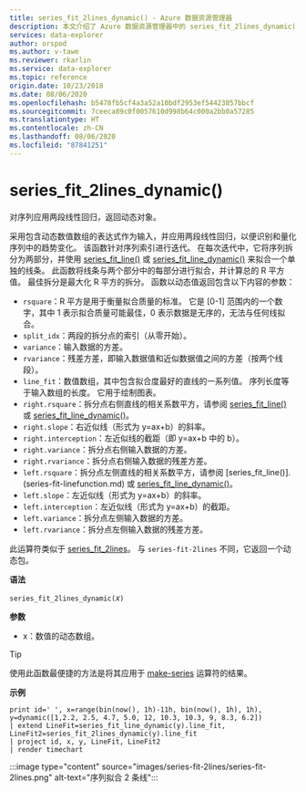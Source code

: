 ```yaml
---
title: series_fit_2lines_dynamic() - Azure 数据资源管理器
description: 本文介绍了 Azure 数据资源管理器中的 series_fit_2lines_dynamic()。
services: data-explorer
author: orspod
ms.author: v-tawe
ms.reviewer: rkarlin
ms.service: data-explorer
ms.topic: reference
origin.date: 10/23/2018
ms.date: 08/06/2020
ms.openlocfilehash: b5478fb5cf4a3a52a10bdf2953ef54423857bbcf
ms.sourcegitcommit: 7ceeca89c0f0057610d998b64c000a2bb0a57285
ms.translationtype: HT
ms.contentlocale: zh-CN
ms.lasthandoff: 08/06/2020
ms.locfileid: "87841251"
---
```

# <a name="series_fit_2lines_dynamic"></a>series_fit_2lines_dynamic()

对序列应用两段线性回归，返回动态对象。  

采用包含动态数值数组的表达式作为输入，并应用两段线性回归，以便识别和量化序列中的趋势变化。 该函数针对序列索引进行迭代。 在每次迭代中，它将序列拆分为两部分，并使用 [series_fit_line()](series-fit-linefunction.md) 或 [series_fit_line_dynamic()](series-fit-line-dynamicfunction.md) 来拟合一个单独的线条。 此函数将线条与两个部分中的每部分进行拟合，并计算总的 R 平方值。 最佳拆分是最大化 R 平方的拆分。 函数以动态值返回包含以下内容的参数：

* `rsquare`：R 平方是用于衡量拟合质量的标准。 它是 [0-1] 范围内的一个数字，其中 1 表示拟合质量可能最佳，0 表示数据是无序的，无法与任何线拟合。
* `split_idx`：两段的拆分点的索引（从零开始）。
* `variance`：输入数据的方差。
* `rvariance`：残差方差，即输入数据值和近似数据值之间的方差（按两个线段）。
* `line_fit`：数值数组，其中包含拟合度最好的直线的一系列值。 序列长度等于输入数组的长度。 它用于绘制图表。
* `right.rsquare`：拆分点右侧直线的相关系数平方，请参阅 [series_fit_line()](series-fit-linefunction.md) 或 [series_fit_line_dynamic()](series-fit-line-dynamicfunction.md)。
* `right.slope`：右近似线（形式为 y=ax+b）的斜率。
* `right.interception`：左近似线的截距（即 y=ax+b 中的 b）。
* `right.variance`：拆分点右侧输入数据的方差。
* `right.rvariance`：拆分点右侧输入数据的残差方差。
* `left.rsquare`：拆分点左侧直线的相关系数平方，请参阅 [series_fit_line()].(series-fit-linefunction.md) 或 [series_fit_line_dynamic()](series-fit-line-dynamicfunction.md)。
* `left.slope`：左近似线（形式为 y=ax+b）的斜率。
* `left.interception`：左近似线（形式为 y=ax+b）的截距。
* `left.variance`：拆分点左侧输入数据的方差。
* `left.rvariance`：拆分点左侧输入数据的残差方差。

此运算符类似于 [series_fit_2lines](series-fit-2linesfunction.md)。 与 `series-fit-2lines` 不同，它返回一个动态包。

**语法**

`series_fit_2lines_dynamic(`*x*`)`

**参数**

* x：数值的动态数组。  

> [!TIP]
> 使用此函数最便捷的方法是将其应用于 [make-series](make-seriesoperator.md) 运算符的结果。

**示例**

<!-- csl: https://help.kusto.chinacloudapi.cn:443/Samples -->
```kusto
print id=' ', x=range(bin(now(), 1h)-11h, bin(now(), 1h), 1h), y=dynamic([1,2.2, 2.5, 4.7, 5.0, 12, 10.3, 10.3, 9, 8.3, 6.2])
| extend LineFit=series_fit_line_dynamic(y).line_fit, LineFit2=series_fit_2lines_dynamic(y).line_fit
| project id, x, y, LineFit, LineFit2
| render timechart
```

:::image type="content" source="images/series-fit-2lines/series-fit-2lines.png" alt-text="序列拟合 2 条线":::
